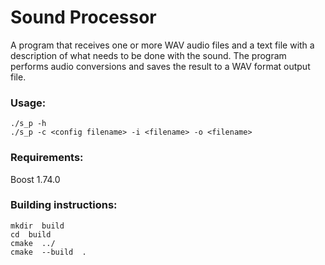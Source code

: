 # Sound Processor

A program that receives one or more WAV audio files and a text file with a description of what needs
to be done with the sound. The program performs audio conversions and saves the result to a WAV format
output file.

### Usage:
```
./s_p -h
./s_p -c <config filename> -i <filename> -o <filename>
```

### Requirements:
Boost 1.74.0
### Building instructions:

```
mkdir  build  
cd  build
cmake  ../  
cmake  --build  .
```

